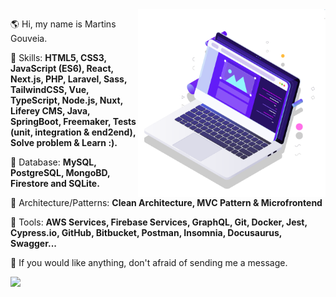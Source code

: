 <!--<img src="https://raw.githubusercontent.com/MicaelliMedeiros/micaellimedeiros/master/image/computer-illustration.png" min-width="400px" max-width="400px" width="400px" align="right" alt="Computador iuriCode">-->

<img src="pc.svg" min-width="300px" max-width="300px" width="300px" align="right" alt="Computador">

<p align="left"> 
  🌎 Hi, my name is Martins Gouveia.
</p>

<p align="left">
  🦄 Skills: <strong>HTML5, CSS3, JavaScript (ES6), React, Next.js, PHP, Laravel, Sass, TailwindCSS, Vue, TypeScript, Node.js, Nuxt, Liferey CMS, Java, SpringBoot, Freemaker, Tests (unit, integration & end2end), Solve problem & Learn :).</strong>
</p>

<p align="left">
🦄 Database: <strong>MySQL, PostgreSQL, MongoBD, Firestore and SQLite.</strong>
</p>

<p align="left">
💼 Architecture/Patterns: <strong>Clean Architecture, MVC Pattern & Microfrontend</strong>
</p>

<p align="left">
  💼 Tools: <strong>AWS Services, Firebase Services, GraphQL, Git, Docker, Jest, Cypress.io, GitHub, Bitbucket, Postman, Insomnia, Docusaurus, Swagger...</strong>
</p>

<p align="left">
  💌 If you would like anything, don't afraid of sending me a message.
</p>

<p align="left">  
  <a
    href="https://www.linkedin.com/in/martins-gouveia"
    target="_blank"
    alt="Linkedin"
  >
    <img src="https://img.shields.io/badge/-Linkedin-1C1C1C?style=for-the-badge&logo=Linkedin&logoColor=00FFFF&link=https://www.linkedin.com/in/iuricode"/>
  </a>
</p>
